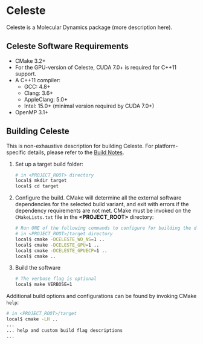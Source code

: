 # Celeste

Celeste is a Molecular Dynamics package (more description here).


## Celeste Software Requirements

* CMake 3.2+
* For the GPU-version of Celeste, CUDA 7.0+ is required for C++11 support.
* A C++11 compiler:
    * GCC: 4.8+
    * Clang: 3.6+
    * AppleClang: 5.0+
    * Intel: 15.0+ (minimal version required by CUDA 7.0+)
* OpenMP 3.1+


## Building Celeste

This is non-exhaustive description for building Celeste.  For platform-specific details, please refer to the [Build Notes](BuildNotes.md).

1. Set up a target build folder:

    ```sh
    # in <PROJECT_ROOT> directory
    local$ mkdir target
    local$ cd target
    ```

1. Configure the build.  CMake will determine all the external software dependencies for the selected build variant, and exit with errors if the dependency requirements are not met.  CMake must be invoked on the `CMakeLists.txt` file in the **<PROJECT_ROOT>** directory:

    ```sh
    # Run ONE of the following commands to configure for building the desired variant of celeste
    # in <PROJECT_ROOT>/target directory
    local$ cmake -DCELESTE_WO_NS=1 ..
    local$ cmake -DCELESTE_GPU=1 ..
    local$ cmake -DCELESTE_GPUECP=1 ..
    local$ cmake ..
    ```

1. Build the software

    ```sh
    # The verbose flag is optional
    local$ make VERBOSE=1
    ```

Additional build options and configurations can be found by invoking CMake `help`:

```sh
# in <PROJECT_ROOT>/target
local$ cmake -LH ..
...
... help and custom build flag descriptions
...
```
